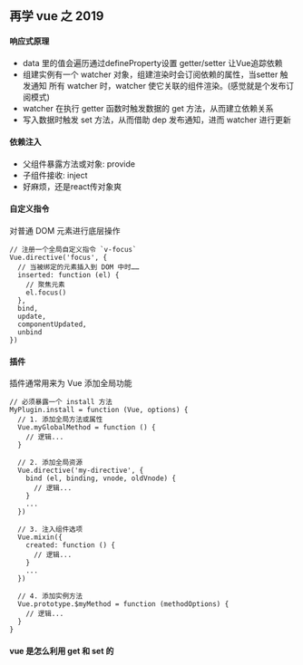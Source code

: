 ## 再学 vue 之 2019

#### 响应式原理
- data 里的值会遍历通过defineProperty设置 getter/setter 让Vue追踪依赖
- 组建实例有一个 watcher 对象，组建渲染时会订阅依赖的属性，当setter 触发通知 所有 watcher 时，watcher 使它关联的组件渲染。(感觉就是个发布订阅模式)
- watcher 在执行 getter 函数时触发数据的 get 方法，从而建立依赖关系
- 写入数据时触发 set 方法，从而借助 dep 发布通知，进而 watcher 进行更新

#### 依赖注入
- 父组件暴露方法或对象: provide
- 子组件接收: inject
- 好麻烦，还是react传对象爽

#### 自定义指令
对普通 DOM 元素进行底层操作
```
// 注册一个全局自定义指令 `v-focus`
Vue.directive('focus', {
  // 当被绑定的元素插入到 DOM 中时……
  inserted: function (el) {
    // 聚焦元素
    el.focus()
  },
  bind,
  update,
  componentUpdated,
  unbind
})
```

#### 插件
插件通常用来为 Vue 添加全局功能
```
// 必须暴露一个 install 方法
MyPlugin.install = function (Vue, options) {
  // 1. 添加全局方法或属性
  Vue.myGlobalMethod = function () {
    // 逻辑...
  }

  // 2. 添加全局资源
  Vue.directive('my-directive', {
    bind (el, binding, vnode, oldVnode) {
      // 逻辑...
    }
    ...
  })

  // 3. 注入组件选项
  Vue.mixin({
    created: function () {
      // 逻辑...
    }
    ...
  })

  // 4. 添加实例方法
  Vue.prototype.$myMethod = function (methodOptions) {
    // 逻辑...
  }
}
```

#### vue 是怎么利用 get 和 set 的
